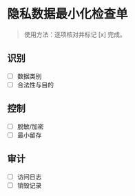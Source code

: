 # 隐私数据最小化检查单

> 使用方法：逐项核对并标记 [x] 完成。

## 识别

- [ ] 数据类别
- [ ] 合法性与目的

## 控制

- [ ] 脱敏/加密
- [ ] 最小留存

## 审计

- [ ] 访问日志
- [ ] 销毁记录
